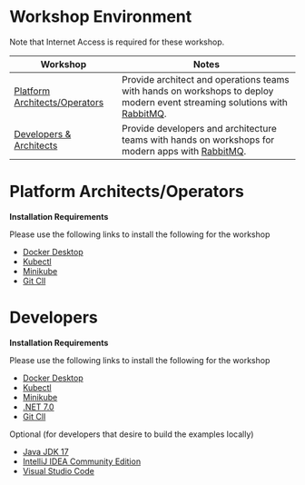 # Workshop Environment

Note that Internet Access is required for these workshop.

| Workshop                                  | Notes                                                                                                                                                |
|-------------------------------------------|------------------------------------------------------------------------------------------------------------------------------------------------------|
| [Platform Architects/Operators](sysAdmin) | Provide architect and operations teams with hands on workshops to deploy modern event streaming solutions with [RabbitMQ](https://www.rabbitmq.com). |
| [Developers & Architects](appDev)         | Provide developers and architecture teams with hands on workshops for modern apps with [RabbitMQ](https://www.rabbitmq.com).                         |

# Platform Architects/Operators

**Installation Requirements**

Please use the following links to install the following for the workshop

- [Docker Desktop](https://www.docker.com/products/docker-desktop/)
- [Kubectl](https://kubernetes.io/docs/tasks/tools/#kubectl)
- [Minikube](https://minikube.sigs.k8s.io/docs/start/)
- [Git ClI](https://git-scm.com/downloads)

# Developers

**Installation Requirements**

Please use the following links to install the following for the workshop

- [Docker Desktop](https://www.docker.com/products/docker-desktop/)
- [Kubectl](https://kubernetes.io/docs/tasks/tools/#kubectl)
- [Minikube](https://minikube.sigs.k8s.io/docs/start/)
- [.NET 7.0](https://dotnet.microsoft.com/en-us/download/dotnet/7.0) 
- [Git ClI](https://git-scm.com/downloads)

Optional (for developers that desire to build the examples locally)
- [Java JDK 17](https://jdk.java.net/java-se-ri/17)
- [IntelliJ IDEA Community Edition](https://www.jetbrains.com/idea/download)
- [Visual Studio Code](https://code.visualstudio.com/download)


